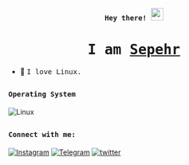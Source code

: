 <p align="center"><samp><b> Hey there! <img src="https://camo.githubusercontent.com/e8e7b06ecf583bc040eb60e44eb5b8e0ecc5421320a92929ce21522dbc34c891/68747470733a2f2f6d656469612e67697068792e636f6d2f6d656469612f6876524a434c467a6361737252346961377a2f67697068792e676966" width="25px"> </b></samp></p>
<p align="center"><h1 align="center"><samp> I am <a href="https://t.me/AlexRadiKali">Sepehr </a> </samp></h1></p>

<div>
  
  
- 🐧 <samp>I love Linux.

##  
  
<h4><b><samp>Operating System</samp></b></h4>
  
![Linux](https://img.shields.io/badge/Linux-FFD700?style=flat-square&logo=Linux&logoColor=000000)
  
## 

 <h4><b><samp>Connect with me:</samp></b></h4>

[![Instagram](https://img.shields.io/badge/-808080?style=flat-square&logo=instagram&logoColor=red)](https://instagram/Uncle._.Sepi)
[![Telegram](https://img.shields.io/badge/-808080?style=flat-square&logo=telegram&logoColor=red)](https://t.me/AlexRadiKali) 
[![twitter](https://img.shields.io/badge/-808080?style=flat-square&logo=twitter&logoColor=blue)](https://twitter.com/AlexRadikali)
